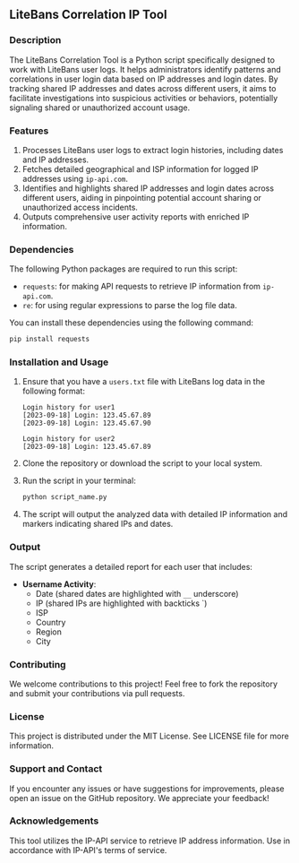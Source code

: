 ## LiteBans Correlation IP Tool

### Description

The LiteBans Correlation Tool is a Python script specifically designed to work with LiteBans user logs. It helps administrators identify patterns and correlations in user login data based on IP addresses and login dates. By tracking shared IP addresses and dates across different users, it aims to facilitate investigations into suspicious activities or behaviors, potentially signaling shared or unauthorized account usage.

### Features

1. Processes LiteBans user logs to extract login histories, including dates and IP addresses.
2. Fetches detailed geographical and ISP information for logged IP addresses using `ip-api.com`.
3. Identifies and highlights shared IP addresses and login dates across different users, aiding in pinpointing potential account sharing or unauthorized access incidents.
4. Outputs comprehensive user activity reports with enriched IP information.

### Dependencies

The following Python packages are required to run this script:

- `requests`: for making API requests to retrieve IP information from `ip-api.com`.
- `re`: for using regular expressions to parse the log file data.

You can install these dependencies using the following command:

```sh
pip install requests
```

### Installation and Usage

1. Ensure that you have a `users.txt` file with LiteBans log data in the following format:
   
   ```
   Login history for user1
   [2023-09-18] Login: 123.45.67.89
   [2023-09-18] Login: 123.45.67.90
   
   Login history for user2
   [2023-09-18] Login: 123.45.67.89
   ```

2. Clone the repository or download the script to your local system.
   
3. Run the script in your terminal:

   ```sh
   python script_name.py
   ```

4. The script will output the analyzed data with detailed IP information and markers indicating shared IPs and dates.

### Output

The script generates a detailed report for each user that includes:

- **Username Activity**:
  - Date (shared dates are highlighted with `__` underscore)
  - IP (shared IPs are highlighted with backticks `)
  - ISP
  - Country
  - Region
  - City

### Contributing

We welcome contributions to this project! Feel free to fork the repository and submit your contributions via pull requests.

### License

This project is distributed under the MIT License. See LICENSE file for more information.

### Support and Contact

If you encounter any issues or have suggestions for improvements, please open an issue on the GitHub repository. We appreciate your feedback!

### Acknowledgements

This tool utilizes the IP-API service to retrieve IP address information. Use in accordance with IP-API's terms of service.
